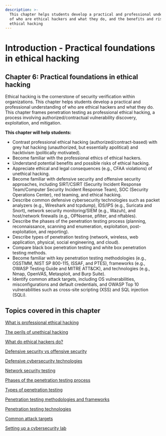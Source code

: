 ```yaml
---
description: >-
  This chapter helps students develop a practical and professional understanding
  of who are ethical hackers and what they do, and the benefits and risks of
  ethical hacking
---
```


# Introduction - Practical foundations in ethical hacking

## Chapter 6: Practical foundations in ethical hacking

Ethical hacking is the cornerstone of security verification within organizations. This chapter helps students develop a practical and professional understanding of who are ethical hackers and what they do. This chapter frames penetration testing as professional ethical hacking, a process involving authorized/contractual vulnerability discovery, exploitation, and mitigation.

**This chapter will help students:**

* Contrast professional ethical hacking (authorized/contract-based) with grey hat hacking (unauthorized, but essentially apolitical) and hacktivism (politically motivated).
* Become familiar with the professional ethics of ethical hackers.
* Understand potential benefits and possible risks of ethical hacking.
* Appreciate ethical and legal consequences (e.g., CFAA violations) of unethical hacking.
* Become familiar with defensive security and offensive security approaches, including SIRT/CSIRT (Security Incident Response Team/Computer Security Incident Response Team), SOC (Security Operations Center), red teaming, and ethical hacking.
* Describe common defensive cybersecurity technologies such as packet analyzers (e.g., Wireshark and tcpdump), IDS/IPS (e.g., Suricata and Snort), network security monitoring/SIEM (e.g., Wazuh), and host/network firewalls (e.g., OPNsense, pfilter, and nftables).
* Describe the phases of the penetration testing process (planning, reconnaissance, scanning and enumeration, exploitation, post-exploitation, and reporting).
* Describe types of penetration testing (network, wireless, web application, physical, social engineering, and cloud).
* Compare black box penetration testing and white box penetration testing methods.
* Become familiar with key penetration testing methodologies (e.g., OSSTMM, NIST SP 800-115, ISSAF, and PTES), frameworks (e.g., OWASP Testing Guide and MITRE ATT\&CK), and technologies (e.g., Nmap, OpenVAS, Metasploit, and Burp Suite).
* Identify common attack targets, including OS vulnerabilities, misconfigurations and default credentials, and OWASP Top 10 vulnerabilities such as cross-site scripting (XSS) and SQL injection (SQLi).

## Topics covered in this chapter

[What is professional ethical hacking](what-is-professional-ethical-hacking/)

[The perils of unethical hacking](the-perils-of-unethical-hacking.md)

[What do ethical hackers do?](what-do-ethical-hackers-do.md)

[Defensive security vs offensive security](defensive-security-vs-offensive-security.md)

[Defensive cybersecurity technologies](defensive-cybersecurity-technologies/)

[Network security testing](network-security-testing.md)

[Phases of the penetration testing process](phases-of-the-penetration-testing-process/)

[Types of penetration testing](types-of-penetration-testing.md)

[Penetration testing methodologies and frameworks](penetration-testing-methodologies-and-frameworks/)

[Penetration testing technologies](penetration-testing-technologies/)

[Common attack targets](common-attack-targets/)

[Setting up a cybersecurity lab](setting-up-a-cybersecurity-lab/)
